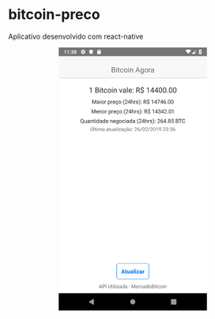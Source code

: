 # bitcoin-preco
Aplicativo desenvolvido com react-native

<p align="center">
  <img src="docs/img/screenshot.png" alt="Screenshot" width="300" />
</p>
